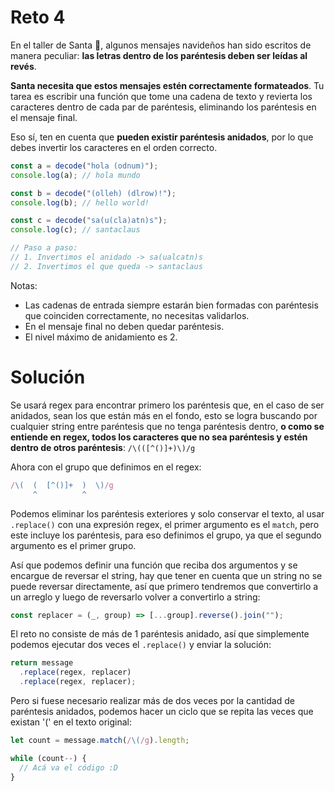 # Reto 4

En el taller de Santa 🎅, algunos mensajes navideños han sido escritos de manera peculiar: **las letras dentro de los paréntesis deben ser leídas al revés**.

**Santa necesita que estos mensajes estén correctamente formateados**. Tu tarea es escribir una función que tome una cadena de texto y revierta los caracteres dentro de cada par de paréntesis, eliminando los paréntesis en el mensaje final.

Eso sí, ten en cuenta que **pueden existir paréntesis anidados**, por lo que debes invertir los caracteres en el orden correcto.

```js
const a = decode("hola (odnum)");
console.log(a); // hola mundo

const b = decode("(olleh) (dlrow)!");
console.log(b); // hello world!

const c = decode("sa(u(cla)atn)s");
console.log(c); // santaclaus

// Paso a paso:
// 1. Invertimos el anidado -> sa(ualcatn)s
// 2. Invertimos el que queda -> santaclaus
```

Notas:

- Las cadenas de entrada siempre estarán bien formadas con paréntesis que coinciden correctamente, no necesitas validarlos.
- En el mensaje final no deben quedar paréntesis.
- El nivel máximo de anidamiento es 2.

# Solución

Se usará regex para encontrar primero los paréntesis que, en el caso de ser anidados, sean los que están más en el fondo, esto se logra buscando por cualquier string entre paréntesis que no tenga paréntesis dentro, **o como se entiende en regex, todos los caracteres que no sea paréntesis y estén dentro de otros paréntesis**: `/\(([^()]+)\)/g`

Ahora con el grupo que definimos en el regex:

```js
/\(  (  [^()]+  )  \)/g
     ^          ^
```

Podemos eliminar los paréntesis exteriores y solo conservar el texto, al usar `.replace()` con una expresión regex, el primer argumento es el `match`, pero este incluye los paréntesis, para eso definimos el grupo, ya que el segundo argumento es el primer grupo.

Así que podemos definir una función que reciba dos argumentos y se encargue de reversar el string, hay que tener en cuenta que un string no se puede reversar directamente, así que primero tendremos que convertirlo a un arreglo y luego de reversarlo volver a convertirlo a string:

```js
const replacer = (_, group) => [...group].reverse().join("");
```

El reto no consiste de más de 1 paréntesis anidado, así que simplemente podemos ejecutar dos veces el `.replace()` y enviar la solución:

```js
return message
  .replace(regex, replacer)
  .replace(regex, replacer);
```

Pero si fuese necesario realizar más de dos veces por la cantidad de paréntesis anidados, podemos hacer un ciclo que se repita las veces que existan '(' en el texto original:

```js
let count = message.match(/\(/g).length;

while (count--) {
  // Acá va el código :D
}
```
